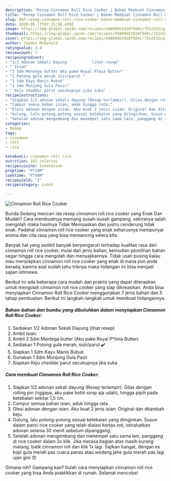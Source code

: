 ```yaml
---
description: "Resep Cinnamon Roll Rice Cooker | Bahan Membuat Cinnamon Roll Rice Cooker Yang Mudah Dan Praktis"
title: "Resep Cinnamon Roll Rice Cooker | Bahan Membuat Cinnamon Roll Rice Cooker Yang Mudah Dan Praktis"
slug: 897-resep-cinnamon-roll-rice-cooker-bahan-membuat-cinnamon-roll-rice-cooker-yang-mudah-dan-praktis
date: 2020-05-17T07:15:56.439Z
image: https://img-global.cpcdn.com/recipes/448896b1928f9d4c/751x532cq70/cinnamon-roll-rice-cooker-foto-resep-utama.jpg
thumbnail: https://img-global.cpcdn.com/recipes/448896b1928f9d4c/751x532cq70/cinnamon-roll-rice-cooker-foto-resep-utama.jpg
cover: https://img-global.cpcdn.com/recipes/448896b1928f9d4c/751x532cq70/cinnamon-roll-rice-cooker-foto-resep-utama.jpg
author: Jayden McDonald
ratingvalue: 3.4
reviewcount: 7
recipeingredient:
- "1/2 Adonan Sekali Dayung           lihat resep"
- " Isian"
- "2 Sdm Mentega butter Aku pake Royal Plmia Butter"
- "1 Potong gula merah sisirparut "
- "1 Sdm Kayu Manis Bubuk"
- "1 Sdm Munjung Gula Pasir"
- " Keju cheddar parut secukupnya jika suka"
recipeinstructions:
- "Siapkan 1/2 adonan sekali dayung (Resep terlampir). Gilas dengan rolling pin (nggaya, aku pake botol sirop aja udah), hingga pipih pada ketebalan sekitar 1,5 cm."
- "Campur semua bahan isian, aduk hingga rata."
- "Olesi adonan dengan isian. Aku buat 2 jenis isian: Original dan ditambah keju."
- "Gulung, lalu potong-potong sesuai ketebalan yang diinginkan. Susun dalam panci rice cooker yang telah dialasi kertas roti, istirahatkan adonan selama 30 menit sebelum dipanggang."
- "Setelah adonan mengembang dan menempel satu sama lain, panggang di rice cooker dalam 2x klik. Jika merasa bagian atas masih kurang matang, balik cinnamon roll dan klik 1x lagi. Sajikan hangat, dengan es kopi gula merah pas cuaca panas atau wedang jahe gula merah pas lagi ujan gini 😍"
categories:
- Resep
tags:
- cinnamon
- roll
- rice

katakunci: cinnamon roll rice 
nutrition: 162 calories
recipecuisine: Indonesian
preptime: "PT20M"
cooktime: "PT48M"
recipeyield: "2"
recipecategory: Lunch

---
```



![Cinnamon Roll Rice Cooker](https://img-global.cpcdn.com/recipes/448896b1928f9d4c/751x532cq70/cinnamon-roll-rice-cooker-foto-resep-utama.jpg)

Bunda Sedang mencari ide resep cinnamon roll rice cooker yang Enak Dan Mudah? Cara membuatnya memang susah-susah gampang. sekiranya salah mengolah maka hasilnya Tidak Memuaskan dan justru cenderung tidak enak. Padahal cinnamon roll rice cooker yang enak seharusnya mempunyai aroma dan cita rasa yang bisa memancing selera kita.



Banyak hal yang sedikit banyak berpengaruh terhadap kualitas rasa dari cinnamon roll rice cooker, mulai dari jenis bahan, kemudian pemilihan bahan segar hingga cara mengolah dan menyajikannya. Tidak usah pusing kalau mau menyiapkan cinnamon roll rice cooker yang enak di mana pun anda berada, karena asal sudah tahu triknya maka hidangan ini bisa menjadi sajian istimewa.


Berikut ini ada beberapa cara mudah dan praktis yang dapat diterapkan untuk mengolah cinnamon roll rice cooker yang siap dikreasikan. Anda bisa menyiapkan Cinnamon Roll Rice Cooker menggunakan 7 jenis bahan dan 5 tahap pembuatan. Berikut ini langkah-langkah untuk membuat hidangannya.

<!--inarticleads1-->

##### Bahan-bahan dan bumbu yang dibutuhkan dalam menyiapkan Cinnamon Roll Rice Cooker:

1. Sediakan 1/2 Adonan Sekali Dayung           (lihat resep)
1. Ambil  Isian:
1. Ambil 2 Sdm Mentega butter (Aku pake Royal P*lmia Butter)
1. Sediakan 1 Potong gula merah, sisir/parut ✔️
1. Siapkan 1 Sdm Kayu Manis Bubuk
1. Gunakan 1 Sdm Munjung Gula Pasir
1. Siapkan  Keju cheddar parut secukupnya jika suka




<!--inarticleads2-->

##### Cara membuat Cinnamon Roll Rice Cooker:

1. Siapkan 1/2 adonan sekali dayung (Resep terlampir). Gilas dengan rolling pin (nggaya, aku pake botol sirop aja udah), hingga pipih pada ketebalan sekitar 1,5 cm.
1. Campur semua bahan isian, aduk hingga rata.
1. Olesi adonan dengan isian. Aku buat 2 jenis isian: Original dan ditambah keju.
1. Gulung, lalu potong-potong sesuai ketebalan yang diinginkan. Susun dalam panci rice cooker yang telah dialasi kertas roti, istirahatkan adonan selama 30 menit sebelum dipanggang.
1. Setelah adonan mengembang dan menempel satu sama lain, panggang di rice cooker dalam 2x klik. Jika merasa bagian atas masih kurang matang, balik cinnamon roll dan klik 1x lagi. Sajikan hangat, dengan es kopi gula merah pas cuaca panas atau wedang jahe gula merah pas lagi ujan gini 😍




Gimana nih? Gampang kan? Itulah cara menyiapkan cinnamon roll rice cooker yang bisa Anda praktikkan di rumah. Selamat mencoba!
